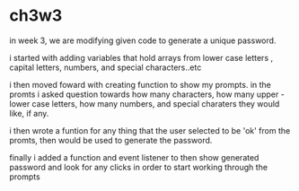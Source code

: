 # ch3w3

in week 3, we are modifying given code to generate a unique password.

i started with adding variables that hold arrays from lower case letters , capital letters, numbers, and special characters..etc

i then moved foward with creating function to show my prompts. in the promts i asked question towards how many characters, how many upper - lower case letters, how many numbers, and special charaters they would like, if any.

i then wrote a funtion for any thing that the user selected to be 'ok' from the promts, then would be used to generate the password.

finally i added a function and event listener to then show generated password and look for any clicks in order to start working through the prompts

